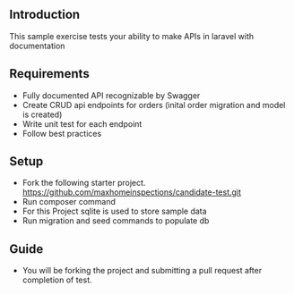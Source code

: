 ## Introduction
This sample exercise tests your ability to make APIs in laravel with documentation

## Requirements
- Fully documented API recognizable by Swagger
- Create CRUD api endpoints for orders (inital order migration and model is created)
- Write unit test for each endpoint
- Follow best practices

## Setup
- Fork the following starter project.
https://github.com/maxhomeinspections/candidate-test.git
- Run composer command
- For this Project sqlite is used to store sample data
- Run migration and seed commands to populate db

## Guide
- You will be forking the project and submitting a pull request after completion of test.


